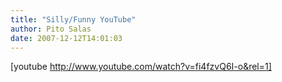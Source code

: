 ```yaml
---
title: "Silly/Funny YouTube"
author: Pito Salas
date: 2007-12-12T14:01:03
---
```




[youtube http://www.youtube.com/watch?v=fi4fzvQ6I-o&rel=1]


